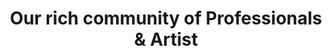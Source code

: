 ---
templateKey: community-page

title: Our rich community of Professionals & Artist
heroSection:
  image: https://source.unsplash.com/collection/2068121/1920x1080
  payoff: >-
    Lorem ipsum dolor sit amet consectetur, adipisicing elit. Quas adipisci quod voluptatem amet fugit assumenda ipsa dolore iusto repellendus nesciunt deserunt a saepe doloribus, aut est harum, necessitatibus ullam debitis!
  
featuresTitle: An infrastructure experience development teams love with the features your business needs
featuresList:
  - title: Build better apps faster
    body: From effortless administration tools to robust compute, storage, and networking services, we provide an all-in-one cloud to help teams spend more time building better software for your customers.
    cta: Learn more about our products
    url: /
    img: /img/acoustic-guitar.svg
  - title: Build better apps faster
    body: From effortless administration tools to robust compute, storage, and networking services, we provide an all-in-one cloud to help teams spend more time building better software for your customers.
    cta: Learn more about our products
    url: /
    img: /img/acoustic-guitar.svg
  - title: Build better apps faster
    body: From effortless administration tools to robust compute, storage, and networking services, we provide an all-in-one cloud to help teams spend more time building better software for your customers.
    cta: Learn more about our products
    url: /
    img: /img/acoustic-guitar.svg
team:
  title: Check our super professional team!
  body: >-
    Lorem ipsum dolor sit amet consectetur adipisicing elit. Ea quae distinctio atque accusamus recusandae! 
    Neque, possimus? Architecto optio fugiat, laudantium obcaecati, repellendus porro quo, deleniti velit quasi ea 
    consectetur libero.
latestNews:
  title: Check out our cool Blog
  tag: tutorial

instagram:
  user: clockbeatsbrescia

instagramPhotos:
  - id: BndRVOTAUsf
  - id: BnXERRxFXXS
  - id: BnUfbKpgire
  - id: BnDt1NwDOaa
---